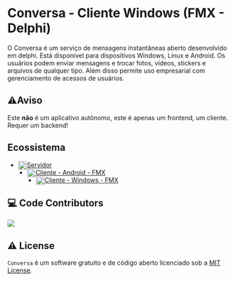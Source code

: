 # Conversa - Cliente Windows  (FMX - Delphi)
O Conversa é um serviço de mensagens instantâneas aberto desenvolvido em delphi. Está disponível para dispositivos Windows, Linux e Android. Os usuários podem enviar mensagens e trocar fotos, vídeos, stickers e arquivos de qualquer tipo. Além disso permite uso empresarial com gerenciamento de acessos de usuários.

## ⚠️Aviso
Este **não** é um aplicativo autônomo, este é apenas um frontend, um cliente. Requer um backend!

## Ecossistema
- <img src="https://cdn-icons-png.flaticon.com/512/9168/9168253.png" width="20" height="20" style="float:left;"> [Servidor](https://github.com/conversa-projeto/conversa)
- <img src="https://cdn-icons-png.flaticon.com/512/270/270780.png" width="20" height="20" style="float:left;"> [Cliente - Android - FMX](https://github.com/conversa-projeto/conversa-android-fmx)
- <img src="https://cdn-icons-png.flaticon.com/512/906/906308.png" width="20" height="20" style="float:left;"> [Cliente - Windows - FMX](https://github.com/conversa-projeto/conversa-windows-fmx)

## 💻 Code Contributors

<a href="https://github.com/conversa-projeto/conversa/graphs/contributors">
  <img src="https://contrib.rocks/image?repo=conversa-projeto/conversa" />
</a>

## ⚠️ License

`Conversa` é um software gratuito e de código aberto licenciado sob a [MIT License](./LICENSE). 
